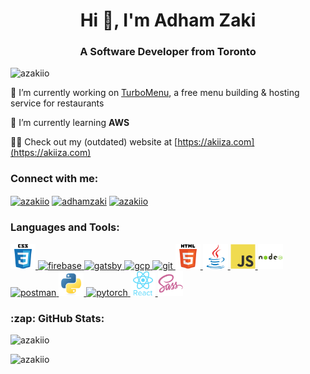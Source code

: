 <h1 align="center">Hi 👋, I'm Adham Zaki</h1>
<h3 align="center">A Software Developer from Toronto</h3>

<p align="left"> <img src="https://komarev.com/ghpvc/?username=azakiio&label=Profile%20views&color=0e75b6&style=flat" alt="azakiio" /> </p>

🔭 I’m currently working on [TurboMenu](https://turbo.menu), a free menu building & hosting service for restaurants

🌱 I’m currently learning **AWS**

👨‍💻 Check out my (outdated) website at [https://akiiza.com](https://akiiza.com)

<h3 align="left">Connect with me:</h3>
<p align="left">
<a href="https://twitter.com/azakiio" target="blank"><img align="center" src="https://cdn.jsdelivr.net/npm/simple-icons@3.0.1/icons/twitter.svg" alt="azakiio" height="30" width="40" /></a>
<a href="https://linkedin.com/in/adhamzaki" target="blank"><img align="center" src="https://cdn.jsdelivr.net/npm/simple-icons@3.0.1/icons/linkedin.svg" alt="adhamzaki" height="30" width="40" /></a>
<a href="https://instagram.com/azakiio" target="blank"><img align="center" src="https://cdn.jsdelivr.net/npm/simple-icons@3.0.1/icons/instagram.svg" alt="azakiio" height="30" width="40" /></a>
</p>

<h3 align="left">Languages and Tools:</h3>
<p align="left"> <a href="https://www.w3schools.com/css/" target="_blank"> <img src="https://raw.githubusercontent.com/devicons/devicon/master/icons/css3/css3-original-wordmark.svg" alt="css3" width="40" height="40"/> </a> <a href="https://firebase.google.com/" target="_blank"> <img src="https://www.vectorlogo.zone/logos/firebase/firebase-icon.svg" alt="firebase" width="40" height="40"/> </a> <a href="https://www.gatsbyjs.com/" target="_blank"> <img src="https://www.vectorlogo.zone/logos/gatsbyjs/gatsbyjs-icon.svg" alt="gatsby" width="40" height="40"/> </a> <a href="https://cloud.google.com" target="_blank"> <img src="https://www.vectorlogo.zone/logos/google_cloud/google_cloud-icon.svg" alt="gcp" width="40" height="40"/> </a> <a href="https://git-scm.com/" target="_blank"> <img src="https://www.vectorlogo.zone/logos/git-scm/git-scm-icon.svg" alt="git" width="40" height="40"/> </a> <a href="https://www.w3.org/html/" target="_blank"> <img src="https://raw.githubusercontent.com/devicons/devicon/master/icons/html5/html5-original-wordmark.svg" alt="html5" width="40" height="40"/> </a> <a href="https://www.java.com" target="_blank"> <img src="https://raw.githubusercontent.com/devicons/devicon/master/icons/java/java-original.svg" alt="java" width="40" height="40"/> </a> <a href="https://developer.mozilla.org/en-US/docs/Web/JavaScript" target="_blank"> <img src="https://raw.githubusercontent.com/devicons/devicon/master/icons/javascript/javascript-original.svg" alt="javascript" width="40" height="40"/> </a> <a href="https://nodejs.org" target="_blank"> <img src="https://raw.githubusercontent.com/devicons/devicon/master/icons/nodejs/nodejs-original-wordmark.svg" alt="nodejs" width="40" height="40"/> </a> <a href="https://postman.com" target="_blank"> <img src="https://www.vectorlogo.zone/logos/getpostman/getpostman-icon.svg" alt="postman" width="40" height="40"/> </a> <a href="https://www.python.org" target="_blank"> <img src="https://raw.githubusercontent.com/devicons/devicon/master/icons/python/python-original.svg" alt="python" width="40" height="40"/> </a> <a href="https://pytorch.org/" target="_blank"> <img src="https://www.vectorlogo.zone/logos/pytorch/pytorch-icon.svg" alt="pytorch" width="40" height="40"/> </a> <a href="https://reactjs.org/" target="_blank"> <img src="https://raw.githubusercontent.com/devicons/devicon/master/icons/react/react-original-wordmark.svg" alt="react" width="40" height="40"/> </a> <a href="https://sass-lang.com" target="_blank"> <img src="https://raw.githubusercontent.com/devicons/devicon/master/icons/sass/sass-original.svg" alt="sass" width="40" height="40"/> </a> </p>

<h3 align="left">:zap: GitHub Stats:</h3>
<p><img src="https://github-readme-stats.vercel.app/api/top-langs?username=azakiio&show_icons=true&locale=en&layout=compact" alt="azakiio" /></p>
<p><img src="https://github-readme-stats.vercel.app/api?username=azakiio&show_icons=true&locale=en" alt="azakiio" /></p>
